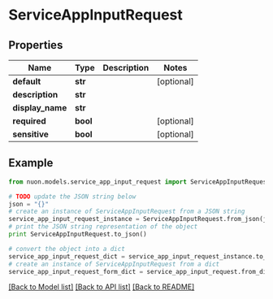 # ServiceAppInputRequest


## Properties

Name | Type | Description | Notes
------------ | ------------- | ------------- | -------------
**default** | **str** |  | [optional] 
**description** | **str** |  | 
**display_name** | **str** |  | 
**required** | **bool** |  | [optional] 
**sensitive** | **bool** |  | [optional] 

## Example

```python
from nuon.models.service_app_input_request import ServiceAppInputRequest

# TODO update the JSON string below
json = "{}"
# create an instance of ServiceAppInputRequest from a JSON string
service_app_input_request_instance = ServiceAppInputRequest.from_json(json)
# print the JSON string representation of the object
print ServiceAppInputRequest.to_json()

# convert the object into a dict
service_app_input_request_dict = service_app_input_request_instance.to_dict()
# create an instance of ServiceAppInputRequest from a dict
service_app_input_request_form_dict = service_app_input_request.from_dict(service_app_input_request_dict)
```
[[Back to Model list]](../README.md#documentation-for-models) [[Back to API list]](../README.md#documentation-for-api-endpoints) [[Back to README]](../README.md)


